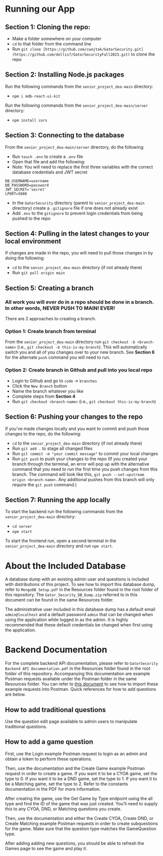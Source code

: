 # Running our App

## Section 1: Cloning the repo:
* Make a folder somewhere on your computer
* `cd` to that folder from the command line
* Run `git clone [https://github.com/cwojtak/GatorSecurity.git](https://github.com/dellis7/GatorSecurityFall2023.git)` to clone the repo

## Section 2: Installing Node.js packages
Run the following commands from the `senior_project_dea-main` directory:
* `npm i mdb-react-ui-kit`

Run the following commands from the `senior_project_dea-main/server` directory:
* `npm install cors`

## Section 3: Connecting to the database
From the `senior_project_dea-main/server` directory, do the following:
* Run `touch .env` to create a `.env` file
* Open that file and add the following:
* Note: You will need to replace the first three variables with the correct database credentials and JWT secret
```
DB_USERNAME=username
DB_PASSWORD=password
JWT_SECRET='secret'
LPORT=5000
```
* In the `GatorSecurity` directory (parent to `senior_project_dea-main` directory) create a `.gitignore` file if one does not already exist
* Add `.env` to the `gitignore` to prevent login credentials from being pushed to the repo

## Section 4: Pulling in the latest changes to your local environment
If changes are made in the repo, you will need to pull those changes in by doing the following:
* `cd` to the `senior_project_dea-main` directory (if not already there)
* Run `git pull origin main`

## Section 5: Creating a branch
### **All work you will ever do in a repo should be done in a branch. In other words, NEVER PUSH TO MAIN! EVER!**

There are 2 approaches to creating a branch.
### Option 1: Create branch from terminal
From the `senior_project_dea-main` directory run `git checkout -b <branch-name>` (i.e., `git checkout -b this-is-my-branch`). This will 
automatically switch you and all of you changes over to your new branch. See **Section 6** for the alternate `push` command you will need 
to run.

### Option 2: Create branch in Github and pull into you local repo
* Login to Github and go to `code` -> `branches`
* Click the `New Branch` button
* Name the branch whatever you like
* Complete steps from **Section 4**
* Run `git checkout <branch-name>` (i.e., `git checkout this-is-my-branch`)


## Section 6: Pushing your changes to the repo
If you've made changes locally and you want to commit and push those changes to the repo, do the following:
* `cd` to the `senior_project_dea-main` directory (if not already there)
* Run `git add .` to stage all changed files
* Run `git commit -m "your commit message"` to commit your local changes
* Run `git push` to push your changes to the repo (If you created your branch through the terminal, an error will pop up with the alternative command that you need to run the first time you push changes from this branch. The command will look like this, `git push --set-upstream origin <branch-name>`. Any additional pushes from this branch will only require the `git push` command.) 

## Section 7: Running the app locally
To start the backend run the following commands from the `senior_project_dea-main` directory:
* `cd server`
* `npm start`

To start the frontend run, open a second terminal in the `senior_project_dea-main` directory and run `npm start`.

# About the Included Database    
A database dump with an existing admin user and questions is included with distributions of this project. To see how to import this database dump, refer to `MongoDB Setup.pdf` in the Resources folder found in the root folder of this repository. The `Gator_Security_DB_Dump.zip` referred to in this document can be found in the same Resources folder.         

The administrative user included in this database dump has a default email `admin@localhost` and a default password `admin` that can be changed when using the application while logged in as the admin. It is highly recommended that these default credentials be changed when first using the application.         

# Backend Documentation
For the complete backend API documentation, please refer to `GatorSecurity Backend API Documentation.pdf` in the Resources folder found in the root folder of this repository. Accompanying this documentation are example Postman requests available under the Postman folder in the same Resources folder. You can refer to [this document](https://learning.postman.com/docs/getting-started/importing-and-exporting-data/#importing-from-github-repositories:~:text=an%20API.-,Importing%20from%20GitHub%20repositories,-You%20can%20import) to see how to import these example requests into Postman.
Quick references for how to add questions are below.

## How to add traditional questions
Use the question edit page available to admin users to manipulate traditional questions.

## How to add a game question
First, use the Login example Postman request to login as an admin and obtain a token to perform these operations.           

Then, use the documentation and the Create Game example Postman request in order to create a game. If you want it to be a CYOA game, set the type to 0. If you want it to be a DND game, set the type to 1. If you want it to be a Matching game, set the type to 2. Refer to the constants documentation in the PDF for more information.    

After creating the game, use the Get Game by Type endpoint using the all type and find the ID of the game that was just created. You'll need to supply this to any CYOA, DND, or Matching questions you create.

Then, use the documentation and either the Create CYOA, Create DND, or Create Matching example Postman requests in order to create subquestions for the game. Make sure that the question type matches the GameQuestion type.          

After adding adding new questions, you should be able to refresh the Games page to see the game and play it.
